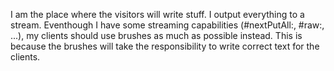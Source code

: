 I am the place where the visitors will write stuff. I output everything to a stream. Eventhough I have some streaming capabilities (#nextPutAll:, #raw:, ...), my clients should use brushes as much as possible instead. This is because the brushes will take the responsibility to write correct text for the clients.